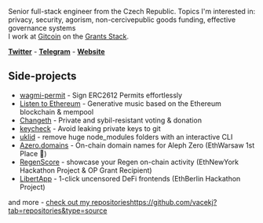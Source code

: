 Senior full-stack engineer from the Czech Republic. Topics I'm interested in: privacy, security, agorism, non-cercivepublic goods funding, effective governance systems
<br/> I work at [Gitcoin](https://gitcoin.co/) on the [Grants Stack](https://www.gitcoin.co/grants-stack).

**[Twitter](https://twitter.com/atris_eth)** - **[Telegram](https://t.me/vacekj)** - **[Website](https://atris.cc)**

## Side-projects
- [wagmi-permit](https://github.com/vacekj/wagmi-permit) - Sign ERC2612 Permits effortlessly
- [Listen to Ethereum](https://github.com/vacekj/listen-to-ethereum) - Generative music based on the Ethereum blockchain & mempool
- [Changeth](https://github.com/changedoteth) - Private and sybil-resistant voting & donation
- [keycheck](https://github.com/vacekj/keycheck) - Avoid leaking private keys to git
- [uklid](https://crates.io/crates/uklid) - remove huge node_modules folders with an interactive CLI
- [Azero.domains](https://github.com/wottpal/azero.domains) - On-chain domain names for Aleph Zero (EthWarsaw 1st Place 🥇)
- [RegenScore](https://github.com/vacekj/regenscore) - showcase your Regen on-chain activity (EthNewYork Hackathon Project & OP Grant Recipient)
- [LibertApp](https://github.com/vacekj/libertapp) - 1-click uncensored DeFi frontends (EthBerlin Hackathon Project)

and more - [check out my repositories](https://github.com/vacekj?tab=repositories&type=source)https://github.com/vacekj?tab=repositories&type=source

